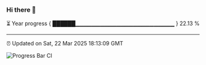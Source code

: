 ### Hi there 👋

⏳ Year progress { ██████▁▁▁▁▁▁▁▁▁▁▁▁▁▁▁▁▁▁▁▁▁▁▁▁ } 22.13 %

---

⏰ Updated on Sat, 22 Mar 2025 18:13:09 GMT

![Progress Bar CI](https://github.com/Shyam-Makwana/GitHub-Actions-Demo/workflows/Progress%20Bar%20CI/badge.svg)
